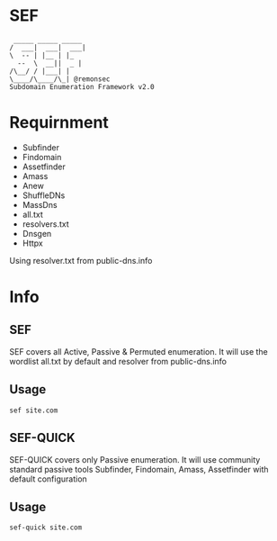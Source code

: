 # SEF

```
 _____ _____ _____
/  ___|  ___|  ___|
\  -- | |__ | |_
  --  \  __||  _ |
/\__/ / |___| |
\____/\____/\_| @remonsec
Subdomain Enumeration Framework v2.0
```

# Requirnment 
* Subfinder
* Findomain
* Assetfinder
* Amass
* Anew
* ShuffleDNs
* MassDns
* all.txt
* resolvers.txt
* Dnsgen
* Httpx

Using resolver.txt from public-dns.info

# Info

## SEF

SEF covers all Active, Passive & Permuted enumeration. It will use the wordlist all.txt by default and resolver from public-dns.info

## Usage

```
sef site.com
```

## SEF-QUICK

SEF-QUICK covers only Passive enumeration. It will use community standard passive tools Subfinder, Findomain, Amass, Assetfinder with default configuration

## Usage

```
sef-quick site.com
```